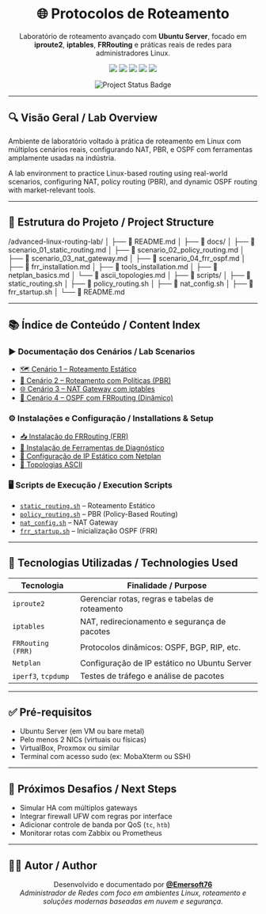 <h1 align="center">🌐 Protocolos de Roteamento</h1>
<p align="center">
  Laboratório de roteamento avançado com <strong>Ubuntu Server</strong>, focado em <strong>iproute2</strong>, <strong>iptables</strong>, <strong>FRRouting</strong> e práticas reais de redes para administradores Linux.
</p>

<p align="center">
  <a href="https://ubuntu.com/server"><img src="https://img.shields.io/badge/Linux-Ubuntu--Server-2c3e50?style=for-the-badge&logo=ubuntu&logoColor=white"/></a>
  <a href="https://man7.org/linux/man-pages/man8/ip.8.html"><img src="https://img.shields.io/badge/iproute2-Routing-blue?style=for-the-badge"/></a>
  <a href="https://netfilter.org/"><img src="https://img.shields.io/badge/iptables-NAT%20%26%20Firewall-red?style=for-the-badge"/></a>
  <a href="https://www.frrouting.org/"><img src="https://img.shields.io/badge/FRRouting-OSPF%2FBGP-green?style=for-the-badge"/></a>
  <a href="https://gns3.com/"><img src="https://img.shields.io/badge/GNS3-Network%20Emulator-orange?style=for-the-badge"/></a>
</p>
<p align="center">
  <img src="https://img.shields.io/badge/Status-100%25%20Completed-brightgreen?style=for-the-badge&logo=github" alt="Project Status Badge"/>
</p>

---

## 🔍 Visão Geral / Lab Overview

Ambiente de laboratório voltado à prática de roteamento em Linux com múltiplos cenários reais, configurando NAT, PBR, e OSPF com ferramentas amplamente usadas na indústria.

A lab environment to practice Linux-based routing using real-world scenarios, configuring NAT, policy routing (PBR), and dynamic OSPF routing with market-relevant tools.

---

## 📁 Estrutura do Projeto / Project Structure

/advanced-linux-routing-lab/ │ ├── 📄 README.md │ ├── 📁 docs/ │ ├── 📄 scenario_01_static_routing.md │ ├── 📄 scenario_02_policy_routing.md │ ├── 📄 scenario_03_nat_gateway.md │ ├── 📄 scenario_04_frr_ospf.md │ ├── 📄 frr_installation.md │ ├── 📄 tools_installation.md │ ├── 📄 netplan_basics.md │ └── 📄 ascii_topologies.md │ ├── 📁 scripts/ │ ├── 📄 static_routing.sh │ ├── 📄 policy_routing.sh │ ├── 📄 nat_config.sh │ ├── 📄 frr_startup.sh │ └── 📄 README.md

---

## 📚 Índice de Conteúdo / Content Index

### ▶️ Documentação dos Cenários / Lab Scenarios

- [🗺️ Cenário 1 – Roteamento Estático](./docs/scenario_01_static_routing.md)
- [🧭 Cenário 2 – Roteamento com Políticas (PBR)](./docs/scenario_02_policy_routing.md)
- [🌐 Cenário 3 – NAT Gateway com iptables](./docs/scenario_03_nat_gateway.md)
- [📡 Cenário 4 – OSPF com FRRouting (Dinâmico)](./docs/scenario_04_frr_ospf.md)

### ⚙️ Instalações e Configuração / Installations & Setup

- [📥 Instalação do FRRouting (FRR)](./docs/frr_installation.md)
- [🔧 Instalação de Ferramentas de Diagnóstico](./docs/tools_installation.md)
- [🧷 Configuração de IP Estático com Netplan](./docs/netplan_basics.md)
- [🧱 Topologias ASCII](./docs/ascii_topologies.md)

### 🖥️ Scripts de Execução / Execution Scripts

- [`static_routing.sh`](./scripts/static_routing.sh) – Roteamento Estático
- [`policy_routing.sh`](./scripts/policy_routing.sh) – PBR (Policy-Based Routing)
- [`nat_config.sh`](./scripts/nat_config.sh) – NAT Gateway
- [`frr_startup.sh`](./scripts/frr_startup.sh) – Inicialização OSPF (FRR)

---

## 🧠 Tecnologias Utilizadas / Technologies Used

| Tecnologia         | Finalidade / Purpose                           |
|--------------------|--------------------------------------------------|
| `iproute2`          | Gerenciar rotas, regras e tabelas de roteamento |
| `iptables`          | NAT, redirecionamento e segurança de pacotes    |
| `FRRouting (FRR)`   | Protocolos dinâmicos: OSPF, BGP, RIP, etc.       |
| `Netplan`           | Configuração de IP estático no Ubuntu Server     |
| `iperf3`, `tcpdump` | Testes de tráfego e análise de pacotes           |

---

## ✅ Pré-requisitos

- Ubuntu Server (em VM ou bare metal)
- Pelo menos 2 NICs (virtuais ou físicas)
- VirtualBox, Proxmox ou similar
- Terminal com acesso sudo (ex: MobaXterm ou SSH)

---

## 🧩 Próximos Desafios / Next Steps

- Simular HA com múltiplos gateways
- Integrar firewall UFW com regras por interface
- Adicionar controle de banda por QoS (`tc`, `htb`)
- Monitorar rotas com Zabbix ou Prometheus

---

## 🧑‍💻 Autor / Author

<p align="center">
Desenvolvido e documentado por <a href="https://github.com/Emersoft76"><strong>@Emersoft76</strong></a><br/>
<em>Administrador de Redes com foco em ambientes Linux, roteamento e soluções modernas baseadas em nuvem e segurança.</em>
</p>
